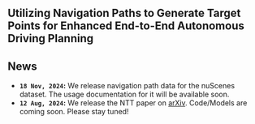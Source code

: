 ## Utilizing Navigation Paths to Generate Target Points for Enhanced End-to-End Autonomous Driving Planning

## News
* **`18 Nov, 2024`:** We release navigation path data for the nuScenes dataset. The usage documentation for it will be available soon.
* **`12 Aug, 2024`:** We release the NTT paper on [arXiv](https://arxiv.org/abs/2406.08349). Code/Models are coming soon. Please stay tuned!
